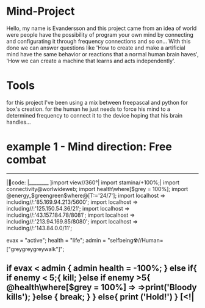 # Mind-Project
Hello, my name is Evandersson and this project came from an idea of world were people have the possibility of program your own mind by connecting and configurating it through frequency connections and so on... 
With this done we can answer questions like 'How to create and make a artificial mind have the same behavior or reactions that a normal human brain haves', 'How we can create a machine that learns and acts independently'. 

# Tools
for this project I've been using a mix between freepascal and python for box's creation. for the human he just needs to force his mind to a determined frequency to connect it to the device hoping that his brain handles...
# example 1 - Mind direction: Free combat
----------
|🤖code: |________
]import view//360°|
import stamina/+100%;|
import connectivity@worlwideweb;
import health\where[$grey = 100%];
import @energy_$greengreen$where@[T:='24/7'];
import localhost => including//:'85.169.94.213/5600';
import localhost => including//:'125.150.54.36/21';
import localhost => including//:'43.157.184.78/8081';
import localhost => including//:'213.94.169.85/8080';
import localhost => including//:'143.84.0.0/11';

evax = "active";
health = "life";
admin = "selfbeing☢️//Human=["greygreygreywalk"]";

if evax < admin {
    admin health = -100%;
}
else if{
    if enemy < 5;{
        kill;
    }else if enemy >5{
        @health\where[$grey = 100%] =>
        =>print('Bloody kills');
    }else
    {
    break;
    }
}
else{
print ('Hold!')
}
[<!|
---
